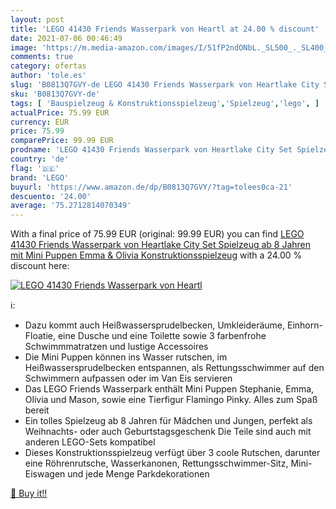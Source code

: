 ```yaml
---
layout: post
title: 'LEGO 41430 Friends Wasserpark von Heartl at 24.00 % discount'
date: 2021-07-06 00:46:49
image: 'https://m.media-amazon.com/images/I/51fP2ndONbL._SL500_._SL400_.jpg'
comments: true
category: ofertas
author: 'tole.es'
slug: 'B0813Q7GVY-de LEGO 41430 Friends Wasserpark von Heartlake City Set...'
sku: 'B0813Q7GVY-de'
tags: [ 'Bauspielzeug & Konstruktionsspielzeug','Spielzeug','lego', ]
actualPrice: 75.99 EUR
currency: EUR
price: 75.99
comparePrice: 99.99 EUR
prodname: 'LEGO 41430 Friends Wasserpark von Heartlake City Set Spielzeug ab 8 Jahren mit Mini Puppen Emma & Olivia  Konstruktionsspielzeug'
country: 'de'
flag: '🇩🇪'
brand: 'LEGO'
buyurl: 'https://www.amazon.de/dp/B0813Q7GVY/?tag=tolees0ca-21'
descuento: '24.00'
average: '75.2712814070349'
---
```


With a final price of 75.99 EUR (original: 99.99 EUR) you can find [LEGO 41430 Friends Wasserpark von Heartlake City Set Spielzeug ab 8 Jahren mit Mini Puppen Emma & Olivia  Konstruktionsspielzeug](https://www.amazon.de/dp/B0813Q7GVY/?tag=tolees0ca-21) with a  24.00 % discount here:

[![LEGO 41430 Friends Wasserpark von Heartl](https://m.media-amazon.com/images/I/51fP2ndONbL._SL500_._SL400_.jpg)](https://www.amazon.de/dp/B0813Q7GVY/?tag=tolees0ca-21)

ℹ️:

- Dazu kommt auch Heißwassersprudelbecken, Umkleideräume, Einhorn-Floatie, eine Dusche und eine Toilette sowie 3 farbenfrohe Schwimmmatratzen und lustige Accessoires
- Die Mini Puppen können ins Wasser rutschen, im Heißwassersprudelbecken entspannen, als Rettungsschwimmer auf den Schwimmern aufpassen oder im Van Eis servieren
- Das LEGO Friends Wasserpark enthält Mini Puppen Stephanie, Emma, ​​Olivia und Mason, sowie eine Tierfigur Flamingo Pinky. Alles zum Spaß bereit
- Ein tolles Spielzeug ab 8 Jahren für Mädchen und Jungen, perfekt als Weihnachts- oder auch Geburtstagsgeschenk Die Teile sind auch mit anderen LEGO-Sets kompatibel
- Dieses Konstruktionsspielzeug verfügt über 3 coole Rutschen, darunter eine Röhrenrutsche, Wasserkanonen, Rettungsschwimmer-Sitz, Mini-Eiswagen und jede Menge Parkdekorationen

[🛒 Buy it!!](https://www.amazon.de/dp/B0813Q7GVY/?tag=tolees0ca-21)
